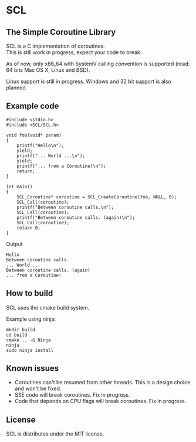 # SCL
## The Simple Coroutine Library

SCL is a C implementation of coroutines.  
This is still work in progress, expect your code to break.

As of now, only x86_64 with SystemV calling convention is supported (read: 64 bits Mac OS X, Linux and BSD).

Linux support is still in progress. Windows and 32 bit support is also planned.

## Example code

```
#include <stdio.h>
#include <SCL/SCL.h>

void foo(void* param)
{
    printf("Hello\n");
    yield;
    printf("... World ...\n");
    yield;
    printf("... from a Coroutine!\n");
    return;
}

int main()
{
    SCL_Coroutine* coroutine = SCL_CreateCoroutine(foo, NULL, 0);
    SCL_Call(coroutine);
    printf("Between coroutine calls.\n");
    SCL_Call(coroutine);
    printf("Between coroutine calls. (again)\n");
    SCL_Call(coroutine);
    return 0;
}
```

Output

```
Hello
Between coroutine calls.
... World ...
Between coroutine calls. (again)
... from a Coroutine!
```

## How to build

SCL uses the cmake build system.

Example using ninja:
```
mkdir build
cd build
cmake .. -G Ninja
ninja
sudo ninja install
```

## Known issues

 * Coroutines can't be resumed from other threads. This is a design choice and won't be fixed.
 * SSE code will break coroutines. Fix in progress.
 * Code that depends on CPU flags will break coroutines. Fix in progress.

## License

SCL is distributes under the MIT license.
